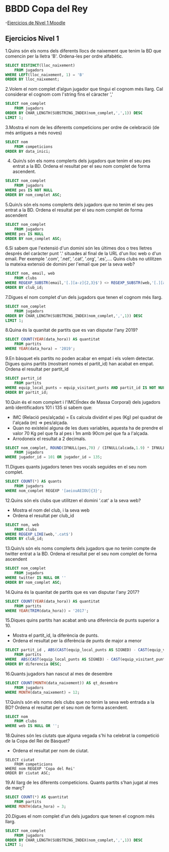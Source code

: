 # BBDD Copa del Rey
-[Ejercicios de Nivel 1 Moodle](#ejercicios-nivel-1)

## Ejercicios Nivel 1
1.Quins són els noms dels diferents llocs de naixement que tenim la BD que comencin per la lletra 'B'. Ordena-les per ordre alfabètic.
```sql
SELECT DISTINCT(lloc_naixement)
	FROM jugadors
WHERE LEFT(lloc_naixement, 1) = 'B'
ORDER BY lloc_naixement;
```
2.Volem el nom complet d’algun jugador que tingui el cognom més llarg. Cal considerar el cognom com l'string fins el càracter ','
```sql
SELECT nom_complet
	FROM jugadors
ORDER BY CHAR_LENGTH(SUBSTRING_INDEX(nom_complet,',',1)) DESC
LIMIT 1;
```
3.Mostra el nom de les diferents competicions per ordre de celebració  (de més antigues a més noves)
```sql
SELECT nom
	FROM competicions
ORDER BY data_inici;
```
4. Quin/s són els noms complerts dels jugadors que tenim el seu pes entrat a la BD. Ordena el resultat per el seu nom complet de forma ascendent.
```sql
SELECT nom_complet
	FROM jugadors
WHERE pes IS NOT NULL
ORDER BY nom_complet ASC;
```
5.Quin/s són els noms complerts dels jugadors que no tenim el seu pes entrat a la BD. Ordena el resultat per el seu nom complet de forma ascendent
```sql
SELECT nom_complet
	FROM jugadors
WHERE pes IS NULL
ORDER BY nom_complet ASC;
```
6.Si sabem que l'extensió d'un domini són les últimes dos o tres lletres després del caràcter punt '.' situades al final de la URL d'un lloc web o d'un email. Per exemple '.com', '.net', '.cat', '.org', '.es',....
Quins clubs no utilitzen la mateixa extensió de domini per l'email que per la seva web?
```sql
SELECT nom, email, web
	FROM clubs
WHERE REGEXP_SUBSTR(email,'[.][a-z]{2,3}$') <> REGEXP_SUBSTR(web,'[.][a-z]{2,3}$')
ORDER BY club_id;
```
7.Digues el nom complet d'un dels jugadors que tenen el cognom més llarg.
```sql
SELECT nom_complet
	FROM jugadors
ORDER BY CHAR_LENGTH(SUBSTRING_INDEX(nom_complet,',',1)) DESC
LIMIT 1;
```
8.Quina és la quanitat de partits que es van disputar l'any 2019?
```sql
SELECT COUNT(YEAR(data_hora)) AS quantitat
	FROM partits
WHERE YEAR(data_hora) = '2019';
```
9.En bàsquet els partits no poden acabar en empat i els volem detectar. Digues quins partits (mostrant només el partit_id) han acabat en empat.
Ordena el resultat per partit_id
```sql
SELECT partit_id
	FROM partits
WHERE equip_local_punts = equip_visitant_punts AND partit_id IS NOT NULL
ORDER BY partit_id;
```
10.Quin és el nom complert i l'IMC(Índex de Massa Corporal)  dels jugadors amb identificadors 101 i 135 si sabem que:  
- IMC (Relació pes/alçada) = Es calcula dividint el pes (Kg) pel quadrat de l'alçada (m) => pes/alçada.  
- Quan no existeixi alguna de les dues variables, aquesta ha de prendre el valor 70 Kg pel que fa al pes i 1m amb 90cm pel que fa a l'alçada.  
- Arrodoneix el resultat a 2 decimals.
```sql
SELECT nom_complet, ROUND(IFNULL(pes,70) / (IFNULL(alcada,1.9) * IFNULL(alcada,1.9)) , 2) AS IMC
	FROM jugadors
WHERE jugador_id = 101 OR jugador_id = 135;
```
11.Digues quants jugadors tenen tres vocals seguides en el seu nom complet.
```sql
SELECT COUNT(*) AS quants
	FROM jugadors
WHERE nom_complet REGEXP '[aeiouAEIOU]{3}';
```
12.Quins són els clubs que utilitzen el domini '.cat' a la seva web?  
- Mostra el nom del club, i la seva web  
- Ordena el resultat per club_id  
```sql
SELECT nom, web
	FROM clubs
WHERE REGEXP_LIKE(web,'.cat$')
ORDER BY club_id;
```
13.Quin/s són els noms complerts dels jugadors que no tenim compte de twitter entrat a la BD. Ordena el resultat per el seu nom complet de forma ascendent
```sql
SELECT nom_complet
	FROM jugadors
WHERE twitter IS NULL OR ''
ORDER BY nom_complet ASC;
```
14.Quina és la quanitat de partits que es van disputar l'any 2017?
```sql
SELECT COUNT(YEAR(data_hora)) AS quantitat
	FROM partits
WHERE YEAR(TRIM(data_hora)) = '2017';
```
15.Diques quins partits han acabat amb una diferència de punts superior a 10.  
- Mostra el partit_id, la diferència de punts.  
- Ordena el resultat per la diferència de punts de major a menor
```sql
SELECT partit_id , ABS(CAST(equip_local_punts AS SIGNED) - CAST(equip_visitant_punts AS SIGNED)) AS diferencia
	FROM partits
WHERE  ABS(CAST(equip_local_punts AS SIGNED) - CAST(equip_visitant_punts AS SIGNED)) > 10
ORDER BY diferencia DESC;
```
16.Quants jugadors han nascut al mes de desembre
```sql
SELECT COUNT(MONTH(data_naixement)) AS qt_desembre
	FROM jugadors
WHERE MONTH(data_naixement) = 12;
```
17.Quin/s són els noms dels clubs que no tenim la seva web entrada a la BD? Ordena el resultat per el seu nom de forma ascendent.
```sql
SELECT nom
	FROM clubs
WHERE web IS NULL OR '';
```
18.Quines són les ciutats que alguna vegada s'hi ha celebrat la competició de la Copa del Rei de Bàsquet?  
- Ordena el resultat per nom de ciutat.
```
SELECT ciutat
	FROM competicions
WHERE nom REGEXP 'Copa del Rei'
ORDER BY ciutat ASC;
```
19.Al llarg de les diferents competicions. Quants partits s'han jugat al mes de març?
```sql
SELECT COUNT(*) AS quantitat
	FROM partits
WHERE MONTH(data_hora) = 3;
```
20.Digues el nom complet d'un dels jugadors que tenen el cognom més llarg.
```sql
SELECT nom_complet
	FROM jugadors
ORDER BY CHAR_LENGTH(SUBSTRING_INDEX(nom_complet,',',1)) DESC
LIMIT 1;
```
